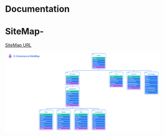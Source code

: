 # Documentation

# SiteMap-

[SiteMap URL](https://octopus.do/bl8tt29s3it)

![Alt text](sitemap.png)
